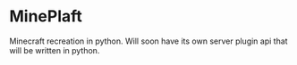 # MinePlaft
Minecraft recreation in python. Will soon have its own server plugin api that will be written in python.

